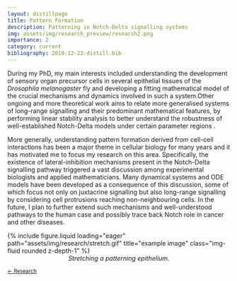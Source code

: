 ```yaml
---
layout: distillpage
title: Pattern Formation
description: Patterning in Notch-Delta signalling systems
img: assets/img/research_preview/research2.png
importance: 2
category: current
bibliography: 2018-12-22-distill.bib
---
```


During my PhD, my main interests included understanding the development of sensory organ precursor cells in several epithelial tissues of the _Drosophila melanogaster_ fly and developing a fitting mathematical model of the crucial mechanisms and dynamics involved in such a system.Other ongoing and more theoretical work aims to relate more generalised systems of long-range signalling and their predominant mathematical features, by performing linear stability analysis to better understand the robustness of well-established Notch-Delta models under certain parameter regions <d-cite key="berkemeier2023coupling"></d-cite>.

More generally, understanding pattern formation derived from cell-cell interactions has been a major theme in cellular biology for many years and it has motivated me to focus my research on this area. Specifically, the existence of lateral-inhibition mechanisms present in the Notch-Delta signalling pathway triggered a vast discussion among experimental biologists and applied mathematicians. Many dynamical systems and ODE models have been developed as a consequence of this discussion, some of which focus not only on juxtacrine signalling but also long-range signalling by considering cell protrusions reaching non-neighbouring cells. In the future, I plan to further extend such mechanisms and well-understood pathways to the human case and possibly trace back Notch role in cancer and other diseases.

<div class="row">
    <div class="col-sm mt-3 mt-md-0">
        {% include figure.liquid loading="eager" path="assets/img/research/stretch.gif" title="example image" class="img-fluid rounded z-depth-1" %}
        <div class="caption" style="text-align: center; font-style: italic; margin-top: 0px;">
            Stretching a patterning epithelium.
        </div>
    </div>
</div>

<sub>[← Research](/projects/)</sub>